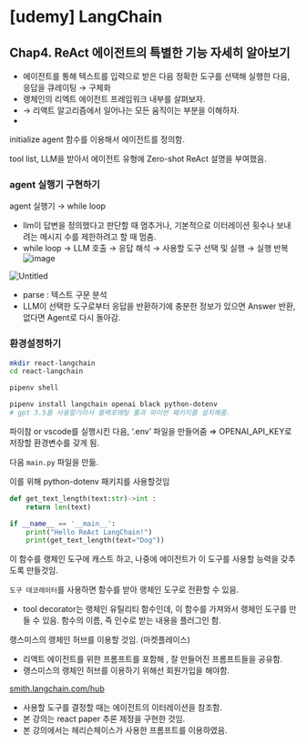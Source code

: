 # [udemy] LangChain

## Chap4. ReAct 에이전트의 특별한 기능 자세히 알아보기

- 에이전트를 통해 텍스트를 입력으로 받은 다음 정확한 도구를 선택해 실행한 다음, 응답을 큐레이팅 → 구체화
- 랭체인의 리엑트 에이전트 프레임워크 내부를 살펴보자.
- → 리액트 알고리즘에서 일어나는 모든 움직이는 부분을 이해하자.
- 

initialize agent 함수를 이용해서 에이전트를 정의함.

tool list, LLM을 받아서 에이전트 유형에 Zero-shot ReAct 설명을 부여했음. 

### agent 실행기 구현하기

agent 실행기 → while loop

- llm이 답변을 정의했다고 판단할 때 멈추거나, 기본적으로 이터레이션 횟수나 보내려는 메시지 수를 제한하려고 할 때 멈춤.
- while loop → LLM 호출 → 응답 해석 → 사용할 도구 선택 및 실행 → 실행 반복
![image](https://github.com/LLM-LangChain-Study-with-Udemy/LLM-LangChain-Study/assets/142489787/bd733cf8-e090-4c82-ac18-eea09feff528)


![Untitled](https://prod-files-secure.s3.us-west-2.amazonaws.com/446adae8-73cb-4cf1-90fd-e0e0660545f7/f656f11e-06fc-4c3d-acae-c9985844f4e4/Untitled.png)

- parse : 텍스트 구문 분석
- LLM이 선택한 도구로부터 응답을 반환하기에 충분한 정보가 있으면 Answer 반환, 없다면 Agent로 다시 돌아감.

### 환경설정하기

```bash
mkdir react-langchain
cd react-langchain

pipenv shell

pipenv install langchain openai black python-dotenv
# gpt 3.5를 사용할거라서 블랙포매팅 툴과 파이썬 패키지를 설치해줌.
```

파이참 or vscode를 실행시킨 다음, ‘.env’ 파일을 만들어줌 ⇒ OPENAI_API_KEY로 저장할 환경변수를 갖게 됨.

다음 `main.py` 파일을 만듦.

이를 위해 python-dotenv 패키지를 사용할것임

```python
def get_text_length(text:str)->int :
	return len(text)

if __name__ == '__main__':
	print("Hello ReAct LangChain!")
	print(get_text_length(text="Dog"))
```

이 함수를 랭체인 도구에 캐스트 하고, 나중에 에이전트가 이 도구를 사용할 능력을 갖추도록 만들것임.

`도구 데코레이터`를 사용하면 함수를 받아 랭체인 도구로 전환할 수 있음.

- tool decorator는 랭체인 유틸리티 함수인데, 이 함수를 가져와서 랭체인 도구를 만들 수 있음. 함수의 이름, 즉 인수로 받는 내용을 플러그인 함.

랭스미스의 랭체인 허브를 이용할 것임. (마켓플레이스)

- 리액트 에이전트를 위한 프롬프트를 포함해 , 잘 만들어진 프롬프트들을 공유함. 
- 랭스미스의 랭체인 허브를 이용하기 위해선 회원가입을 해야함.

[smith.langchain.com/hub](https://smith.langchain.com/hub)

- 사용할 도구를 결정할 때는 에이전트의 이터레이션을 참조함.
- 본 강의는 react paper 추론 제정을 구현한 것임.
- 본 강의에서는 헤리슨체이스가 사용한 프롬프트를 이용하였음.